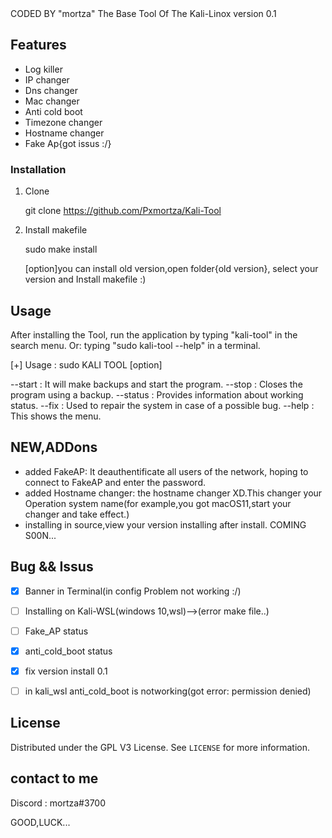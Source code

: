 
<!-->CODED BY "mortza"
<!--->The Base Tool Of The Kali-Linox
<!---->version 0.1 


## Features

 * Log killer
 * IP changer
 * Dns changer
 * Mac changer
 * Anti cold boot
 * Timezone changer
 * Hostname changer
 * Fake Ap{got issus :/}
 
 ### Installation

1. Clone 
 
   git clone https://github.com/Pxmortza/Kali-Tool

2. Install makefile
 
   sudo make install

   [option]you can install old version,open folder{old version}, select your version and Install makefile :)


## Usage
 After installing the Tool, run the application by typing "kali-tool"  in the search menu.
  Or:
 typing "sudo kali-tool --help" in a terminal.

   
[+] Usage : sudo KALI TOOL [option]

 --start  :   It will make backups and start the program.
 --stop   :   Closes the program using a backup.
 --status :   Provides information about working status.
 --fix    :   Used to repair the system in case of a possible bug.
 --help   :   This shows the menu.
   

## NEW,ADDons
* added FakeAP: It deauthentificate all users of the network, hoping to connect to FakeAP and enter the password.
* added Hostname changer: the hostname changer XD.This changer your Operation system name(for example,you got macOS11,start your changer and take effect.)
* installing in source,view your version installing after install.
COMING S00N...


## Bug && Issus

- [x] Banner in Terminal(in config Problem not working :/)
- [ ] Installing on Kali-WSL(windows 10,wsl)-->(error make file..)
- [ ] Fake_AP status
- [x] anti_cold_boot status
- [x] fix version install 0.1
- [ ] in kali_wsl anti_cold_boot is notworking(got error: permission denied)


## License

Distributed under the GPL V3 License. See `LICENSE` for more information.

## contact to me
Discord : mortza#3700


GOOD,LUCK...
